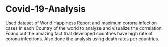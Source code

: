 # Covid-19-Analysis
Used dataset of World Happiness Report and maximum corona infection cases in each Country of the world to analyze and visualize the correlation. Found out the amazing fact that developed countries have high rate of corona infections. Also done the analysis using death rates per countries.
